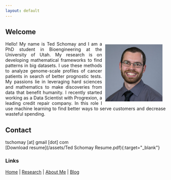 ```yaml
---
layout: default
---
```


## Welcome
<img align="right" src="/assets/images/Ted.jpg" height="180" width="180" style="padding:10px;">
<p align="justify">
Hello! My name is Ted Schomay and I am a PhD student in Bioengineering at the University of Utah. My research is on developing mathematical frameworks to find patterns in big datasets. I use these methods to analyze genome-scale profiles of cancer patients in search of better prognostic tests. My passions lie in leveraging hard sciences and mathematics to make discoveries from data that benefit humanity. I recently started working as a Data Scientist with Progrexion, a leading credit repair company. In this role I use machine learning to find better ways to serve customers and decrease wasteful spending.
</p>

## Contact
tschomay [at] gmail [dot] com  
[Download resume](/assets/Ted Schomay Resume.pdf){:target="_blank"}

### Links
[Home](/) | [Research](/research) | [About Me](/about) | [Blog](/blog)
